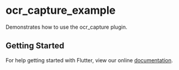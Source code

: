 # ocr_capture_example

Demonstrates how to use the ocr_capture plugin.

## Getting Started

For help getting started with Flutter, view our online
[documentation](http://flutter.io/).
